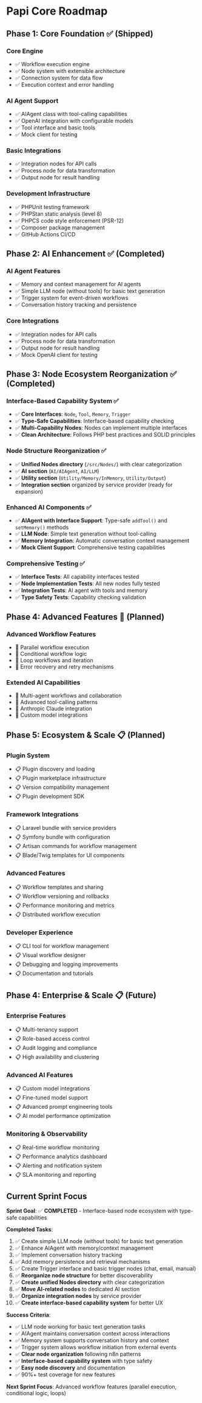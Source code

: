 # Papi Core Roadmap

## Phase 1: Core Foundation ✅ (Shipped)

### Core Engine
- ✅ Workflow execution engine
- ✅ Node system with extensible architecture
- ✅ Connection system for data flow
- ✅ Execution context and error handling

### AI Agent Support
- ✅ AIAgent class with tool-calling capabilities
- ✅ OpenAI integration with configurable models
- ✅ Tool interface and basic tools
- ✅ Mock client for testing

### Basic Integrations
- ✅ Integration nodes for API calls
- ✅ Process node for data transformation
- ✅ Output node for result handling

### Development Infrastructure
- ✅ PHPUnit testing framework
- ✅ PHPStan static analysis (level 8)
- ✅ PHPCS code style enforcement (PSR-12)
- ✅ Composer package management
- ✅ GitHub Actions CI/CD

## Phase 2: AI Enhancement ✅ (Completed)

### AI Agent Features
- ✅ Memory and context management for AI agents
- ✅ Simple LLM node (without tools) for basic text generation
- ✅ Trigger system for event-driven workflows
- ✅ Conversation history tracking and persistence

### Core Integrations
- ✅ Integration nodes for API calls
- ✅ Process node for data transformation
- ✅ Output node for result handling
- ✅ Mock OpenAI client for testing

## Phase 3: Node Ecosystem Reorganization ✅ (Completed)

### Interface-Based Capability System ✅
- ✅ **Core Interfaces**: `Node`, `Tool`, `Memory`, `Trigger`
- ✅ **Type-Safe Capabilities**: Interface-based capability checking
- ✅ **Multi-Capability Nodes**: Nodes can implement multiple interfaces
- ✅ **Clean Architecture**: Follows PHP best practices and SOLID principles

### Node Structure Reorganization ✅
- ✅ **Unified Nodes directory** (`/src/Nodes/`) with clear categorization
- ✅ **AI section** (`AI/AIAgent`, `AI/LLM`)
- ✅ **Utility section** (`Utility/Memory/InMemory`, `Utility/Output`)
- ✅ **Integration section** organized by service provider (ready for expansion)

### Enhanced AI Components ✅
- ✅ **AIAgent with Interface Support**: Type-safe `addTool()` and `setMemory()` methods
- ✅ **LLM Node**: Simple text generation without tool-calling
- ✅ **Memory Integration**: Automatic conversation context management
- ✅ **Mock Client Support**: Comprehensive testing capabilities

### Comprehensive Testing ✅
- ✅ **Interface Tests**: All capability interfaces tested
- ✅ **Node Implementation Tests**: All new nodes fully tested
- ✅ **Integration Tests**: AI agent with tools and memory
- ✅ **Type Safety Tests**: Capability checking validation

## Phase 4: Advanced Features 🔄 (Planned)

### Advanced Workflow Features
- 🔄 Parallel workflow execution
- 🔄 Conditional workflow logic
- 🔄 Loop workflows and iteration
- 🔄 Error recovery and retry mechanisms

### Extended AI Capabilities
- 🔄 Multi-agent workflows and collaboration
- 🔄 Advanced tool-calling patterns
- 🔄 Anthropic Claude integration
- 🔄 Custom model integrations

## Phase 5: Ecosystem & Scale 📋 (Planned)

### Plugin System
- 📋 Plugin discovery and loading
- 📋 Plugin marketplace infrastructure
- 📋 Version compatibility management
- 📋 Plugin development SDK

### Framework Integrations
- 📋 Laravel bundle with service providers
- 📋 Symfony bundle with configuration
- 📋 Artisan commands for workflow management
- 📋 Blade/Twig templates for UI components

### Advanced Features
- 📋 Workflow templates and sharing
- 📋 Workflow versioning and rollbacks
- 📋 Performance monitoring and metrics
- 📋 Distributed workflow execution

### Developer Experience
- 📋 CLI tool for workflow management
- 📋 Visual workflow designer
- 📋 Debugging and logging improvements
- 📋 Documentation and tutorials

## Phase 4: Enterprise & Scale 📋 (Future)

### Enterprise Features
- 📋 Multi-tenancy support
- 📋 Role-based access control
- 📋 Audit logging and compliance
- 📋 High availability and clustering

### Advanced AI Features
- 📋 Custom model integrations
- 📋 Fine-tuned model support
- 📋 Advanced prompt engineering tools
- 📋 AI model performance optimization

### Monitoring & Observability
- 📋 Real-time workflow monitoring
- 📋 Performance analytics dashboard
- 📋 Alerting and notification system
- 📋 SLA monitoring and reporting

## Current Sprint Focus

**Sprint Goal**: ✅ **COMPLETED** - Interface-based node ecosystem with type-safe capabilities

**Completed Tasks**:
1. ✅ Create simple LLM node (without tools) for basic text generation
2. ✅ Enhance AIAgent with memory/context management
3. ✅ Implement conversation history tracking
4. ✅ Add memory persistence and retrieval mechanisms
5. ✅ Create Trigger interface and basic trigger nodes (chat, email, manual)
6. ✅ **Reorganize node structure** for better discoverability
7. ✅ **Create unified Nodes directory** with clear categorization
8. ✅ **Move AI-related nodes** to dedicated AI section
9. ✅ **Organize integration nodes** by service provider
10. ✅ **Create interface-based capability system** for better UX

**Success Criteria**:
- ✅ LLM node working for basic text generation tasks
- ✅ AIAgent maintains conversation context across interactions
- ✅ Memory system supports conversation history and context
- ✅ Trigger system allows workflow initiation from external events
- ✅ **Clear node organization** following n8n patterns
- ✅ **Interface-based capability system** with type safety
- ✅ **Easy node discovery** and documentation
- ✅ 90%+ test coverage for new features

**Next Sprint Focus**: Advanced workflow features (parallel execution, conditional logic, loops) 